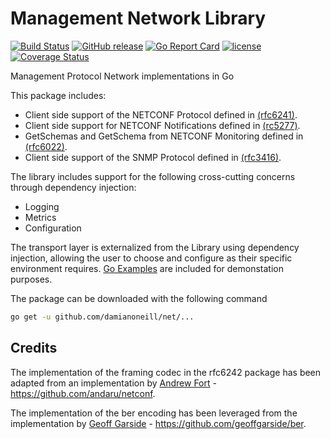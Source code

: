 # Management Network Library

[![Build Status](https://travis-ci.org/damianoneill/net.svg?branch=master)](https://travis-ci.org/damianoneill/net)
[![GitHub release](https://img.shields.io/github/release/damianoneill/net.svg)](https://github.com/damianoneill/net/releases)
[![Go Report Card](https://goreportcard.com/badge/github.com/damianoneill/net)](https://goreportcard.com/report/github.com/damianoneill/net)
[![license](https://img.shields.io/github/license/damianoneill/net.svg)](https://github.com/damianoneill/net/blob/master/LICENSE)
[![Coverage Status](https://coveralls.io/repos/github/damianoneill/net/badge.svg?branch=master)](https://coveralls.io/github/damianoneill/net?branch=master)

Management Protocol Network implementations in Go

This package includes:

* Client side support of the NETCONF Protocol defined in [(rfc6241)](https://tools.ietf.org/html/rfc6241).
* Client side support for NETCONF Notifications defined in [(rc5277)](https://tools.ietf.org/html/rfc5277).
* GetSchemas and GetSchema from NETCONF Monitoring defined in [(rfc6022)](https://tools.ietf.org/html/rfc6022).
* Client side support of the SNMP Protocol defined in [(rfc3416)](https://tools.ietf.org/html/rfc3416).

The library includes support for the following cross-cutting concerns through dependency injection:

* Logging
* Metrics
* Configuration

The transport layer is externalized from the Library using dependency injection, allowing the user to choose and configure as their specific environment requires.  [Go Examples](https://github.com/damianoneill/net/blob/master/netconf/example_test.go) are included for demonstation purposes.

The package can be downloaded with the following command

```bash
go get -u github.com/damianoneill/net/...
```
## Credits

The implementation of the framing codec in the rfc6242 package has been adapted from an implementation by [Andrew Fort](https://github.com/andaru) - https://github.com/andaru/netconf.

The implementation of the ber encoding has been leveraged from the implementation by [Geoff Garside](http://geoffgarside.co.uk/) - https://github.com/geoffgarside/ber.
